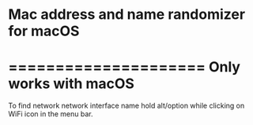 # Mac address and name randomizer for macOS

=====================
Only works with macOS
=====================

To find network network interface name hold 
alt/option while clicking on WiFi icon in the 
menu bar.
